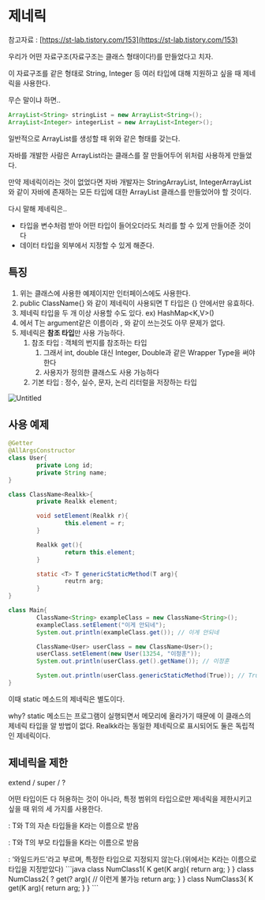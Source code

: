 # 제네릭

참고자료 : [https://st-lab.tistory.com/153](https://st-lab.tistory.com/153)

우리가 어떤 자료구조(자료구조는 클래스 형태이다!)를 만들었다고 치자.

이 자료구조를 같은 형태로 String, Integer 등 여러 타입에 대해 지원하고 싶을 때 제네릭을 사용한다.

무슨 말이냐 하면..

```java
ArrayList<String> stringList = new ArrayList<String>();
ArrayList<Integer> integerList = new ArrayList<Integer>();
```

일반적으로 ArrayList를 생성할 때 위와 같은 형태를 갖는다.

자바를 개발한 사람은 ArrayList<T>라는 클래스를 잘 만들어두어 위처럼 사용하게 만들었다.

만약 제네릭이라는 것이 없었다면 자바 개발자는 StringArrayList, IntegerArrayList와 같이 자바에 존재하는 모든 타입에 대한 ArrayList 클래스를 만들었어야 할 것이다.

다시 말해 제네릭은..

- 타입을 변수처럼 받아 어떤 타입이 들어오더라도 처리를 할 수 있게 만들어준 것이다
- 데이터 타입을 외부에서 지정할 수 있게 해준다.

## 특징

1. 위는 클래스에 사용한 예제이지만 인터페이스에도 사용한다.
2. public ClassName<T>{} 와 같이 제네릭이 사용되면 T 타입은 {} 안에서만 유효하다.
3. 제네릭 타입을 두 개 이상 사용할 수도 있다. ex) HashMap<K,V>()
4. <T>에서 T는 argument같은 이름이라 <yaho>, <durumi>와 같이 쓰는것도 아무 문제가 없다.
5. 제네릭은 **참조 타입**만 사용 가능하다.
    1. 참조 타입 : 객체의 번지를 참조하는 타입
        1. 그래서 int, double 대신 Integer, Double과 같은 Wrapper Type을 써야한다
        2. 사용자가 정의한 클래스도 사용 가능하다
    2. 기본 타입 : 정수, 실수, 문자, 논리 리터럴을 저장하는 타입

![Untitled](%E1%84%8C%E1%85%A6%E1%84%82%E1%85%A6%E1%84%85%E1%85%B5%E1%86%A8%20fc21c01370b94f709aeb6f356ee98717/Untitled.png)

## 사용 예제

```java
@Getter
@AllArgsConstructor
class User{
		private Long id;
		private String name;
}

class ClassName<Realkk>{
		private Realkk element;

		void setElement(Realkk r){
				this.element = r;
		}

		Realkk get(){
				return this.element;
		}

		static <T> T genericStaticMethod(T arg){
				reutrn arg;
		}
}

class Main{
		ClassName<String> exampleClass = new ClassName<String>();
		exampleClass.setElement("이게 안되네");
		System.out.println(exampleClass.get()); // 이게 안되네

		ClassName<User> userClass = new ClassName<User>();
		userClass.setElement(new User(13254, "이정훈"));
		System.out.println(userClass.get().getName()); // 이정훈

		System.out.println(userClass.genericStaticMethod(True)); // True
}
```

이때 static 메소드의 제네릭은 별도이다.

why? static 메소드는 프로그램이 실행되면서 메모리에 올라가기 때문에 이 클래스의 제네릭 타입을 알 방법이 없다. Realkk라는 동일한 제네릭으로 표시되어도 둘은 독립적인 제네릭이다.

## 제네릭을 제한

extend / super / ?

어떤 타입이든 다 허용하는 것이 아니라, 특정 범위의 타입으로만 제네릭을 제한시키고 싶을 때 위의 세 가지를 사용한다.

<K extend T> : T와 T의 자손 타입들을 K라는 이름으로 받음

<K super T> : T와 T의 부모 타입들을 K라는 이름으로 받음

<?> : ‘와일드카드'라고 부르며, 특정한 타입으로 지정되지 않는다.(위에서는 K라는 이름으로 타입을 지정받았다)

```java
class NumClass1<K extends Number>{
		K get(K arg){
				return arg;
		}
}

class NumClass2<? extends Number>{
		? get(? arg){ // 이런게 불가능
				return arg;
		}
}

class NumClass3<K super Long>{
		K get(K arg){
				return arg;
		}
}
```